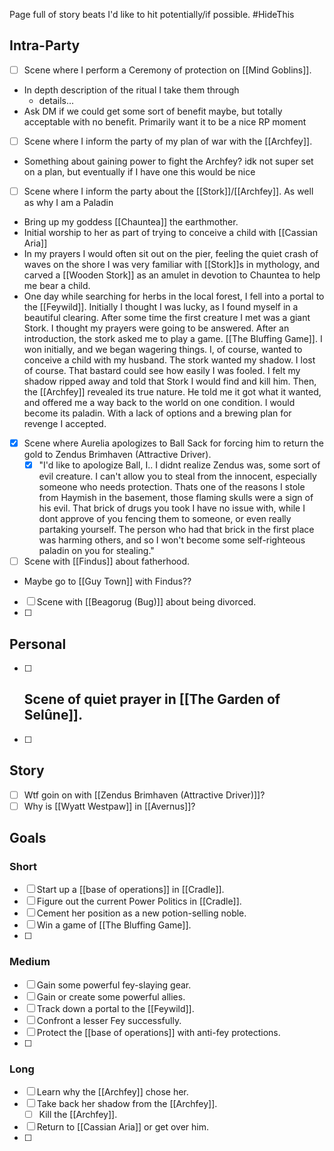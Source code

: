 Page full of story beats I'd like to hit potentially/if possible.
#HideThis 
## Intra-Party

- [ ] Scene where I perform a Ceremony of protection on [[Mind Goblins]].
* In depth description of the ritual I take them through
	* details...
* Ask DM if we could get some sort of benefit maybe, but totally acceptable with no benefit. Primarily want it to be a nice RP moment
- [ ] Scene where I inform the party of my plan of war with the [[Archfey]].
* Something about gaining power to fight the Archfey? idk not super set on a plan, but eventually if I have one this would be nice
- [ ] Scene where I inform the party about the [[Stork]]/[[Archfey]]. As well as why I am a Paladin
- Bring up my goddess [[Chauntea]] the earthmother.
- Initial worship to her as part of trying to conceive a child with [[Cassian Aria]]
- In my prayers I would often sit out on the pier, feeling the quiet crash of waves on the shore I was very familiar with [[Stork]]s in mythology, and carved a [[Wooden Stork]] as an amulet in devotion to Chauntea to help me bear a child.
- One day while searching for herbs in the local forest, I fell into a portal to the [[Feywild]]. Initially I thought I was lucky, as I found myself in a beautiful clearing. After some time the first creature I met was a giant Stork. I thought my prayers were going to be answered. After an introduction, the stork asked me to play a game. [[The Bluffing Game]]. I won initially, and we began wagering things. I, of course, wanted to conceive a child with my husband. The stork wanted my shadow. I lost of course. That bastard could see how easily I was fooled. I felt my shadow ripped away and told that Stork I would find and kill him. Then, the [[Archfey]] revealed its true nature. He told me it got what it wanted, and offered me a way back to the world on one condition. I would become its paladin. With a lack of options and a brewing plan for revenge I accepted.

- [x] Scene where Aurelia apologizes to Ball Sack for forcing him to return the gold to Zendus Brimhaven (Attractive Driver).
	- [x] "I'd like to apologize Ball, I.. I didnt realize Zendus was, some sort of evil creature. I can't allow you to steal from the innocent, especially someone who needs protection. Thats one of the reasons I stole from Haymish in the basement, those flaming skulls were a sign of his evil. That brick of drugs you took I have no issue with, while I dont approve of you fencing them to someone, or even really partaking yourself. The person who had that brick in the first place was harming others, and so I won't become some self-righteous paladin on you for stealing."

- [ ] Scene with [[Findus]] about fatherhood.
- Maybe go to [[Guy Town]] with Findus??
- [ ] Scene with [[Beagorug (Bug)]] about being divorced.
- [ ] 

## Personal
- [ ] Scene of quiet prayer in [[The Garden of Selûne]].
	- 
- [ ] 

## Story
- [ ] Wtf goin on with [[Zendus Brimhaven (Attractive Driver)]]?
- [ ] Why is [[Wyatt Westpaw]] in [[Avernus]]?

## Goals
### Short
- [ ] Start up a [[base of operations]] in [[Cradle]].
- [ ] Figure out the current Power Politics in [[Cradle]].
- [ ] Cement her position as a new potion-selling noble. 
- [ ] Win a game of [[The Bluffing Game]].
- [ ] 
### Medium
- [ ] Gain some powerful fey-slaying gear.
- [ ] Gain or create some powerful allies.
- [ ] Track down a portal to the [[Feywild]].
- [ ] Confront a lesser Fey successfully.
- [ ] Protect the [[base of operations]] with anti-fey protections.
- [ ] 
### Long
- [ ] Learn why the [[Archfey]] chose her.
- [ ] Take back her shadow from the [[Archfey]].
	- [ ] Kill the [[Archfey]].
- [ ] Return to [[Cassian Aria]] or get over him.
- [ ] 